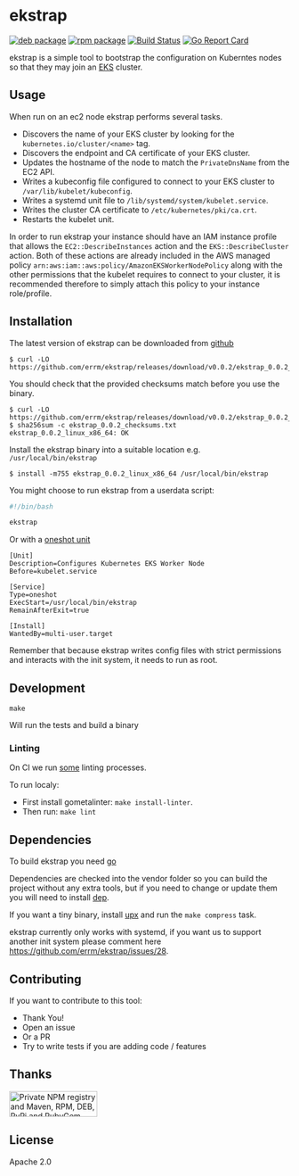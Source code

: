 # ekstrap

[![deb package](https://img.shields.io/badge/deb-packagecloud.io-844fec.svg)](https://packagecloud.io/errm/ekstrap) [![rpm package](https://img.shields.io/badge/rpm-packagecloud.io-844fec.svg)](https://packagecloud.io/errm/ekstrap) [![Build Status](https://travis-ci.org/errm/ekstrap.svg?branch=master)](https://travis-ci.org/errm/ekstrap) [![Go Report Card](https://goreportcard.com/badge/github.com/errm/ekstrap)](https://goreportcard.com/report/github.com/errm/ekstrap)

ekstrap is a simple tool to bootstrap the configuration on Kuberntes nodes so that they may join an [EKS](https://aws.amazon.com/eks/) cluster.

## Usage

When run on an ec2 node ekstrap performs several tasks.

* Discovers the name of your EKS cluster by looking for the `kubernetes.io/cluster/<name>` tag.
* Discovers the endpoint and CA certificate of your EKS cluster.
* Updates the hostname of the node to match the `PrivateDnsName` from the EC2 API.
* Writes a kubeconfig file configured to connect to your EKS cluster to `/var/lib/kubelet/kubeconfig`.
* Writes a systemd unit file to `/lib/systemd/system/kubelet.service`.
* Writes the cluster CA certificate to `/etc/kubernetes/pki/ca.crt`.
* Restarts the kubelet unit.


In order to run ekstrap your instance should have an IAM instance profile that allows the `EC2::DescribeInstances` action and the `EKS::DescribeCluster` action. Both of these actions are already included in the AWS managed policy `arn:aws:iam::aws:policy/AmazonEKSWorkerNodePolicy` along with the other permissions that the kubelet requires to connect to your cluster, it is recommended therefore to simply attach this policy to your instance role/profile.

## Installation

The latest version of ekstrap can be downloaded from [github](https://github.com/errm/ekstrap/releases)

```
$ curl -LO https://github.com/errm/ekstrap/releases/download/v0.0.2/ekstrap_0.0.2_linux_x86_64
```

You should check that the provided checksums match before you use the binary.

```
$ curl -LO https://github.com/errm/ekstrap/releases/download/v0.0.2/ekstrap_0.0.2_checksums.txt
$ sha256sum -c ekstrap_0.0.2_checksums.txt
ekstrap_0.0.2_linux_x86_64: OK
```

Install the ekstrap binary into a suitable location e.g. `/usr/local/bin/ekstrap`

```
$ install -m755 ekstrap_0.0.2_linux_x86_64 /usr/local/bin/ekstrap
```

You might choose to run ekstrap from a userdata script:

```bash
#!/bin/bash

ekstrap
```

Or with a [oneshot unit](example/ekstrap.service)

```systemd
[Unit]
Description=Configures Kubernetes EKS Worker Node
Before=kubelet.service

[Service]
Type=oneshot
ExecStart=/usr/local/bin/ekstrap
RemainAfterExit=true

[Install]
WantedBy=multi-user.target
```

Remember that because ekstrap writes config files with strict permissions and interacts with the init system, it needs to run as root.

## Development

`make`

Will run the tests and build a binary

### Linting

On CI we run [some](.gometalinter.json) linting processes.

To run localy:

* First install gometalinter: `make install-linter`.
* Then run: `make lint`

## Dependencies

To build ekstrap you need [go](https://golang.org/)

Dependencies are checked into the vendor folder so you can build the project without any extra tools,
but if you need to change or update them you will need to install [dep](https://golang.github.io/dep/).

If you want a tiny binary, install [upx](https://upx.github.io/) and run the `make compress` task.

ekstrap currently only works with systemd, if you want us to support another init system please comment here https://github.com/errm/ekstrap/issues/28.

## Contributing

If you want to contribute to this tool:

* Thank You!
* Open an issue
* Or a PR
* Try to write tests if you are adding code / features

## Thanks

<a href="https://packagecloud.io/"><img height="46" width="158" alt="Private NPM registry and Maven, RPM, DEB, PyPi and RubyGem Repository · packagecloud" src="https://packagecloud.io/images/packagecloud-badge.png" /></a>

## License

Apache 2.0
